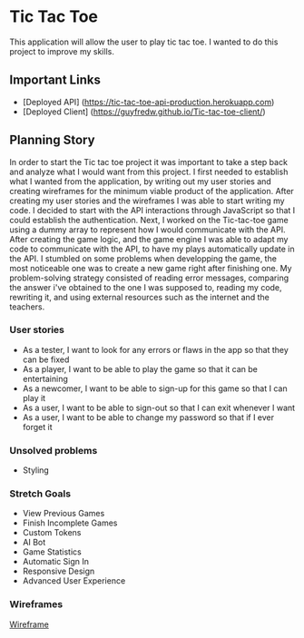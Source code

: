 # Tic Tac Toe

This application will allow the user to play tic tac toe. I wanted to do this project to improve my skills.

## Important Links

- [Deployed API] (https://tic-tac-toe-api-production.herokuapp.com)
- [Deployed Client] (https://guyfredw.github.io/Tic-tac-toe-client/)

## Planning Story

In order to start the Tic tac toe project it was important to take a step back and analyze what I would want from this project. I first needed to establish what I wanted from the application, by writing out my user stories and creating wireframes for the minimum viable product of the application. After creating my user stories and the wireframes I was able to start writing my code. I decided to start with the API interactions through JavaScript so that I could establish the authentication. Next, I worked on the Tic-tac-toe game using a dummy array to represent how I would communicate with the API. After creating the game logic, and the game engine I was able to adapt my code to communicate with the API, to have my plays automatically update in the API. I stumbled on some problems when developping the game, the most noticeable one was to create a new game right after finishing one. My problem-solving strategy consisted of reading error messages, comparing the answer i've obtained to the one I was supposed to, reading my code, rewriting it, and using external resources such as the internet and the teachers.

### User stories

- As a tester, I want to look for any errors or flaws in the app so that they can be fixed
- As a player, I want to be able to play the game so that it can be entertaining
- As a newcomer, I want to be able to sign-up for this game so that I can play it
- As a user, I want to be able to sign-out so that I can exit whenever I want
- As a user, I want to be able to change my password so that if I ever forget it

### Unsolved problems

- Styling

### Stretch Goals

- View Previous Games
- Finish Incomplete Games
- Custom Tokens
- AI Bot
- Game Statistics
- Automatic Sign In
- Responsive Design
- Advanced User Experience

### Wireframes

[Wireframe](https://imgur.com/cdAd3Xf)
